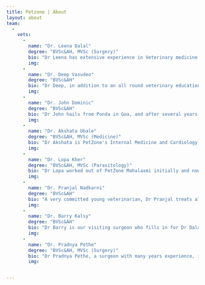 ```yaml
---
title: Petzone | About
layout: about
team:
  -
    vets:
      -
        name: "Dr. Leena Dalal"
        degree: "BVSc&AH, MVSc (Surgery)"
        bio: "Dr Leena has extensive experience in Veterinary medicine and Surgery over 30 years. She has trained in surgery, imaging and various aspects of General medicine both in India and internationally, and continues to regularly update her knowledge and training.She travels between all the Petzone clinics, reviews all the non-routine cases and is always available to give advice."
        img:
      -
        name: "Dr. Deep Vasudeo"
        degree: "BVSc&AH"
        bio: "Dr Deep, in addition to an all round veterinary education at Bombay Veterinary College, has been trained in hydrotherapy and physiotherapy at Greyfriars in the UK. He excels at treating musculoskeletal conditions and has assisted many a dog with full recovery from lameness and orthopedic surgery. He keeps his skills and knowledge of general veterinary medicine sharp with continuing education courses and workshops and is engaged in the endless pursuit of finding new and creative means to help lame dogs to walk."
        img:
      -
        name: "Dr. John Dominic"
        degree: "BVSc&AH"
        bio: "Dr John hails from Ponda in Goa, and after several years at PetZone Churchgate, now looks after pets at PetZone Goa. He is skilled with Anesthesia and all aspects of general veterinary medical and surgical care, and has a special affinity for feline treatment and care."
        img:
      -
        name: "Dr. Akshata Ubale"
        degree: "BVSc&AH, MVSc (Medicine)"
        bio: "Dr Akshata is PetZone's Internal Medicine and Cardiology specialist. Trained both at home and abroad, she is experienced with Ultrasound examination and 2d Echo and is available to all Petzones for cardiac and medical consults. She is especially interested in all aspects of the diagnosis, preventive care and maintenance for cardiac and renal conditions."
        img:
      -
        name: "Dr. Lopa Kher"
        degree: "BVSc&AH, MVSc (Parasitology)"
        bio: "Dr Lopa worked out of PetZone Mahalaxmi initially and now works at PetZone Churchgate. With tick and vector borne diseases becoming so prevalent and also life threatening in pets, Dr Lopa's expertise is often sought out to treat these conditions. She has a special interest in dermatology, and has an almost intuitive ability to diagnose parasitic skin disease."
        img:
      -
        name: "Dr. Pranjal Nadkarni"
        degree: "BVSc&AH"
        bio: "A very committed young veterinarian, Dr Pranjal treats all the pets under her care with dedication and gentleness. She has a special interest in physiotherapy and assists Dr Vasudeo with musculoskeletal treatment."
        img:
      -
        name: "Dr. Barry Kalsy"
        degree: "BVSc&AH"
        bio: "Dr Barry is our visiting surgeon who fills in for Dr Dalal when needed. Barry has trained extensively with International surgeons and courses in both anesthesia as well as orthopedic surgery, and continues to update his knowledge and skills with regularity."
        img:
      -
        name: "Dr. Pradnya Pethe"
        degree: "BVSc&AH, MVSc (Surgery)"
        bio: "Dr Pradnya Pethe, a surgeon with many years experience, is on hand to perform surgeries as required. Well versed with soft tissue surgery she very capably handles cases from routine spay/neuters to more complicated abdominal surgeries."
        img:


---
```


